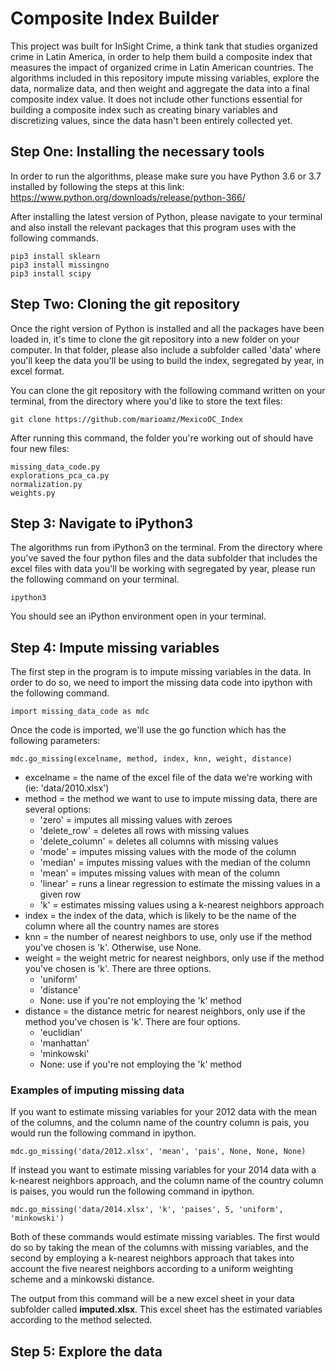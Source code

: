 # Composite Index Builder

This project was built for InSight Crime, a think tank that studies organized crime in Latin America, in order to help them build a composite index that measures the impact of organized crime in Latin American countries. The algorithms included in this repository impute missing variables, explore the data, normalize data, and then weight and aggregate the data into a final composite index value. It does not include other functions essential for building a composite index such as creating binary variables and discretizing values, since the data hasn't been entirely collected yet.

## Step One: Installing the necessary tools

In order to run the algorithms, please make sure you have Python 3.6 or 3.7 installed by following the steps at this link: https://www.python.org/downloads/release/python-366/

After installing the latest version of Python, please navigate to your terminal and also install the relevant packages that this program uses with the following commands.

```
pip3 install sklearn
pip3 install missingno
pip3 install scipy
```

## Step Two: Cloning the git repository

Once the right version of Python is installed and all the packages have been loaded in, it's time to clone the git repository into a new folder on your computer. In that folder, please also include a subfolder called 'data' where you'll keep the data you'll be using to build the index, segregated by year, in excel format.

You can clone the git repository with the following command written on your terminal, from the directory where you'd like to store the text files:

```
git clone https://github.com/marioamz/MexicoOC_Index
```

After running this command, the folder you're working out of should have four new files:

```
missing_data_code.py
explorations_pca_ca.py
normalization.py
weights.py
```

## Step 3: Navigate to iPython3

The algorithms run from iPython3 on the terminal. From the directory where you've saved the four python files and the data subfolder that includes the excel files with data you'll be working with segregated by year, please run the following command on your terminal.

```
ipython3
```

You should see an iPython environment open in your terminal.

## Step 4: Impute missing variables

The first step in the program is to impute missing variables in the data. In order to do so, we need to import the missing data code into ipython with the following command.

```
import missing_data_code as mdc
```

Once the code is imported, we'll use the go function which has the following parameters:

```
mdc.go_missing(excelname, method, index, knn, weight, distance)
```

- excelname = the name of the excel file of the data we're working with (ie: 'data/2010.xlsx')
- method = the method we want to use to impute missing data, there are several options:
  - 'zero' = imputes all missing values with zeroes
  - 'delete_row' = deletes all rows with missing values
  - 'delete_column' = deletes all columns with missing values
  - 'mode' = imputes missing values with the mode of the column
  - 'median' = imputes missing values with the median of the column
  - 'mean' = imputes missing values with mean of the column
  - 'linear' = runs a linear regression to estimate the missing values in a given row
  - 'k' = estimates missing values using a k-nearest neighbors approach
- index = the index of the data, which is likely to be the name of the column where all the country names are stores
- knn = the number of nearest neighbors to use, only use if the method you've chosen is 'k'. Otherwise, use None.
- weight = the weight metric for nearest neighbors, only use if the method you've chosen is 'k'. There are three options.
  - 'uniform'
  - 'distance'
  - None: use if you're not employing the 'k' method
- distance = the distance metric for nearest neighbors, only use if the method you've chosen is 'k'. There are four options.
  - 'euclidian'
  - 'manhattan'
  - 'minkowski'
  - None: use if you're not employing the 'k' method

### Examples of imputing missing data

If you want to estimate missing variables for your 2012 data with the mean of the columns, and the column name of the country column is pais, you would run the following command in ipython.

```
mdc.go_missing('data/2012.xlsx', 'mean', 'pais', None, None, None)
```

If instead you want to estimate missing variables for your 2014 data with a k-nearest neighbors approach, and the column name of the country column is paises, you would run the following command in ipython.

```
mdc.go_missing('data/2014.xlsx', 'k', 'paises', 5, 'uniform', 'minkowski')
```

Both of these commands would estimate missing variables. The first would do so by taking the mean of the columns with missing variables, and the second by employing a k-nearest neighbors approach that takes into account the five nearest neighbors according to a uniform weighting scheme and a minkowski distance.

The output from this command will be a new excel sheet in your data subfolder called **imputed.xlsx**. This excel sheet has the estimated variables according to the method selected.

## Step 5: Explore the data



